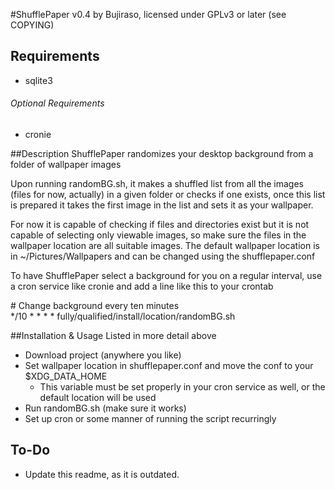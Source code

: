 #ShufflePaper v0.4
by Bujiraso, licensed under GPLv3 or later (see COPYING)

## Requirements
* sqlite3

###### Optional Requirements
* cronie

##Description
ShufflePaper randomizes your desktop background from a folder of wallpaper
images

Upon running randomBG.sh, it makes a shuffled list from all the images (files
for now, actually) in a given folder or checks if one exists, once this list
is prepared it takes the first image in the list and sets it as your wallpaper.

For now it is capable of checking if files and directories exist but it is not
capable of selecting only viewable images, so make sure the files in the
wallpaper location are all suitable images. The default wallpaper location is
in ~/Pictures/Wallpapers and can be changed using the shufflepaper.conf

To have ShufflePaper select a background for you on a regular interval, use a
cron service like cronie and add a line like this to your crontab

\# Change background every ten minutes  
\*/10 * * * * fully/qualified/install/location/randomBG.sh

##Installation & Usage
Listed in more detail above
* Download project (anywhere you like)
* Set wallpaper location in shufflepaper.conf and move the conf to your $XDG_DATA_HOME
    * This variable must be set properly in your cron service as well, or the default location will be used
* Run randomBG.sh (make sure it works)
* Set up cron or some manner of running the script recurringly

## To-Do
* Update this readme, as it is outdated.
